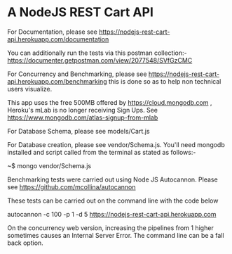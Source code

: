 # A NodeJS REST Cart API

For Documentation, please see https://nodejs-rest-cart-api.herokuapp.com/documentation

You can additionally run the tests via this postman collection:- https://documenter.getpostman.com/view/2077548/SVfGzCMC

For Concurrency and Benchmarking, please see https://nodejs-rest-cart-api.herokuapp.com/benchmarking this is done so as to help non technical users visualize.

This app uses the free 500MB offered by https://cloud.mongodb.com , Heroku's mLab is no longer receiving Sign Ups. See https://www.mongodb.com/atlas-signup-from-mlab

For Database Schema, please see models/Cart.js

For Database creation, please see vendor/Schema.js. You'll need mongodb installed and script called from the terminal as stated as follows:- 

~$ mongo vendor/Schema.js

Benchmarking tests were carried out using Node JS Autocannon. Please see https://github.com/mcollina/autocannon

These tests can be carried out on the command line with the code below

autocannon -c 100 -p 1 -d 5 https://nodejs-rest-cart-api.herokuapp.com

On the concurrency web version, increasing the pipelines from 1 higher sometimes causes an Internal Server Error. The command line can be a fall back option.
